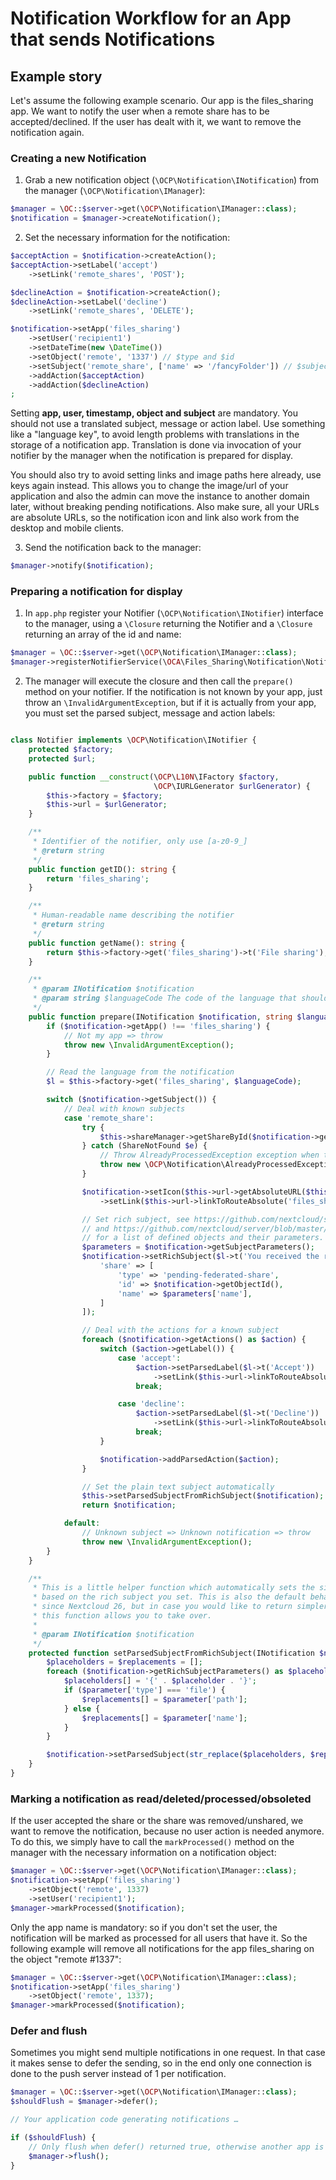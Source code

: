 # Notification Workflow for an App that sends Notifications

## Example story

Let's assume the following example scenario. Our app is the files_sharing app. We want
to notify the user when a remote share has to be accepted/declined. If the user has dealt
with it, we want to remove the notification again.

### Creating a new Notification

  1. Grab a new notification object (`\OCP\Notification\INotification`) from the manager
  (`\OCP\Notification\IManager`):
```php
$manager = \OC::$server->get(\OCP\Notification\IManager::class);
$notification = $manager->createNotification();
```

  2. Set the necessary information for the notification:
```php
$acceptAction = $notification->createAction();
$acceptAction->setLabel('accept')
    ->setLink('remote_shares', 'POST');

$declineAction = $notification->createAction();
$declineAction->setLabel('decline')
    ->setLink('remote_shares', 'DELETE');

$notification->setApp('files_sharing')
    ->setUser('recipient1')
    ->setDateTime(new \DateTime())
    ->setObject('remote', '1337') // $type and $id
    ->setSubject('remote_share', ['name' => '/fancyFolder']) // $subject and $parameters
    ->addAction($acceptAction)
    ->addAction($declineAction)
;
```
  Setting **app, user, timestamp, object and subject** are mandatory. You should not use a
  translated subject, message or action label. Use something like a "language key", to avoid
  length problems with translations in the storage of a notification app. Translation is done
  via invocation of your notifier by the manager when the notification is prepared for display.

  You should also try to avoid setting links and image paths here already, use keys again instead.
  This allows you to change the image/url of your application and also the admin can move the instance
  to another domain later, without breaking pending notifications. Also make sure, all your URLs are
  absolute URLs, so the notification icon and link also work from the desktop and mobile clients.

  3. Send the notification back to the manager:
```php
$manager->notify($notification);
```

### Preparing a notification for display

  1. In `app.php` register your Notifier (`\OCP\Notification\INotifier`) interface to the manager,
  using a `\Closure` returning the Notifier and a `\Closure` returning an array of the id and name:
```php
$manager = \OC::$server->get(\OCP\Notification\IManager::class);
$manager->registerNotifierService(\OCA\Files_Sharing\Notification\Notifier::class);
```

  2. The manager will execute the closure and then call the `prepare()` method on your notifier.
  If the notification is not known by your app, just throw an `\InvalidArgumentException`,
  but if it is actually from your app, you must set the parsed subject, message and action labels:
```php

class Notifier implements \OCP\Notification\INotifier {
	protected $factory;
	protected $url;

	public function __construct(\OCP\L10N\IFactory $factory,
								\OCP\IURLGenerator $urlGenerator) {
		$this->factory = $factory;
		$this->url = $urlGenerator;
	}

	/**
	 * Identifier of the notifier, only use [a-z0-9_]
	 * @return string
	 */
	public function getID(): string {
		return 'files_sharing';
	}

	/**
	 * Human-readable name describing the notifier
	 * @return string
	 */
	public function getName(): string {
		return $this->factory->get('files_sharing')->t('File sharing');
	}

	/**
	 * @param INotification $notification
	 * @param string $languageCode The code of the language that should be used to prepare the notification
	 */
	public function prepare(INotification $notification, string $languageCode): INotification {
		if ($notification->getApp() !== 'files_sharing') {
			// Not my app => throw
			throw new \InvalidArgumentException();
		}

		// Read the language from the notification
		$l = $this->factory->get('files_sharing', $languageCode);

		switch ($notification->getSubject()) {
			// Deal with known subjects
			case 'remote_share':
				try {
					$this->shareManager->getShareById($notification->getObjectId(), $notification->getUser());
				} catch (ShareNotFound $e) {
					// Throw AlreadyProcessedException exception when the notification has already been solved and can be removed.
					throw new \OCP\Notification\AlreadyProcessedException();
				}

				$notification->setIcon($this->url->getAbsoluteURL($this->url->imagePath('core', 'actions/share.svg')))
					->setLink($this->url->linkToRouteAbsolute('files_sharing.RemoteShare.overview', ['id' => $notification->getObjectId()]));

				// Set rich subject, see https://github.com/nextcloud/server/issues/1706 for more information
				// and https://github.com/nextcloud/server/blob/master/lib/public/RichObjectStrings/Definitions.php
				// for a list of defined objects and their parameters.
				$parameters = $notification->getSubjectParameters();
				$notification->setRichSubject($l->t('You received the remote share "{share}"'), [
					'share' => [
						'type' => 'pending-federated-share',
						'id' => $notification->getObjectId(),
						'name' => $parameters['name'],
					]
				]);

				// Deal with the actions for a known subject
				foreach ($notification->getActions() as $action) {
					switch ($action->getLabel()) {
						case 'accept':
							$action->setParsedLabel($l->t('Accept'))
								->setLink($this->url->linkToRouteAbsolute('files_sharing.RemoteShare.accept', ['id' => $notification->getObjectId()]), 'POST');
							break;

						case 'decline':
							$action->setParsedLabel($l->t('Decline'))
								->setLink($this->url->linkToRouteAbsolute('files_sharing.RemoteShare.decline', ['id' => $notification->getObjectId()]), 'DELETE');
							break;
					}

					$notification->addParsedAction($action);
				}

				// Set the plain text subject automatically
				$this->setParsedSubjectFromRichSubject($notification);
				return $notification;

			default:
				// Unknown subject => Unknown notification => throw
				throw new \InvalidArgumentException();
		}
	}

	/**
	 * This is a little helper function which automatically sets the simple parsed subject
	 * based on the rich subject you set. This is also the default behaviour of the API
	 * since Nextcloud 26, but in case you would like to return simpler or other strings,
	 * this function allows you to take over.
	 *
	 * @param INotification $notification
	 */
	protected function setParsedSubjectFromRichSubject(INotification $notification): void {
		$placeholders = $replacements = [];
		foreach ($notification->getRichSubjectParameters() as $placeholder => $parameter) {
			$placeholders[] = '{' . $placeholder . '}';
			if ($parameter['type'] === 'file') {
				$replacements[] = $parameter['path'];
			} else {
				$replacements[] = $parameter['name'];
			}
		}

		$notification->setParsedSubject(str_replace($placeholders, $replacements, $notification->getRichSubject()));
	}
}
```

### Marking a notification as read/deleted/processed/obsoleted

If the user accepted the share or the share was removed/unshared, we want to remove
the notification, because no user action is needed anymore. To do this, we simply have to
call the `markProcessed()` method on the manager with the necessary information on a
notification object:

```php
$manager = \OC::$server->get(\OCP\Notification\IManager::class);
$notification->setApp('files_sharing')
    ->setObject('remote', 1337)
    ->setUser('recipient1');
$manager->markProcessed($notification);
```

Only the app name is mandatory: so if you don't set the user, the notification
will be marked as processed for all users that have it. So the following example will
remove all notifications for the app files_sharing on the object "remote #1337":

```php
$manager = \OC::$server->get(\OCP\Notification\IManager::class);
$notification->setApp('files_sharing')
    ->setObject('remote', 1337);
$manager->markProcessed($notification);
```

### Defer and flush

Sometimes you might send multiple notifications in one request.
In that case it makes sense to defer the sending, so in the end only one connection
is done to the push server instead of 1 per notification.
```php
$manager = \OC::$server->get(\OCP\Notification\IManager::class);
$shouldFlush = $manager->defer();

// Your application code generating notifications …

if ($shouldFlush) {
	// Only flush when defer() returned true, otherwise another app is already deferring
	$manager->flush();
}
```
